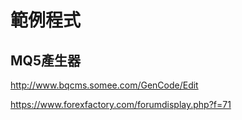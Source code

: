 # 範例程式



## MQ5產生器
http://www.bqcms.somee.com/GenCode/Edit


https://www.forexfactory.com/forumdisplay.php?f=71